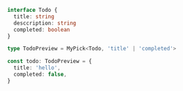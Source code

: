 <!--
 * @Description: 描述
 * @Autor: jind
 * @Date: 2022-04-05 19:21:58
 * @LastEditors: jind
 * @LastEditTime: 2022-04-05 19:32:33
-->

```ts
interface Todo {
  title: string
  desccription: string
  completed: boolean
}

type TodoPreview = MyPick<Todo, 'title' | 'completed'>

const todo: TodoPreview = {
  title: 'hello',
  completed: false,
}
```

